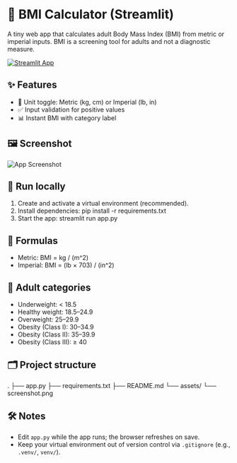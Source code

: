 # 🧮 BMI Calculator (Streamlit)

A tiny web app that calculates adult Body Mass Index (BMI) from metric or imperial inputs. BMI is a screening tool for adults and not a diagnostic measure.

[![Streamlit App](https://static.streamlit.io/badges/streamlit_badge_black_white.svg)](https://devipravallikakarry-bmi-calculator-app.streamlit.app/)

## ✨ Features
- 🔁 Unit toggle: Metric (kg, cm) or Imperial (lb, in)
- ✅ Input validation for positive values
- 📊 Instant BMI with category label

## 🖼️ Screenshot
![App Screenshot](assets/screenshot.png)

## 🚀 Run locally
1) Create and activate a virtual environment (recommended).  
2) Install dependencies:
pip install -r requirements.txt
3) Start the app:
streamlit run app.py

## 📐 Formulas
- Metric: BMI = kg / (m^2)  
- Imperial: BMI = (lb × 703) / (in^2)

## 🧭 Adult categories
- Underweight: < 18.5  
- Healthy weight: 18.5–24.9  
- Overweight: 25–29.9  
- Obesity (Class I): 30–34.9  
- Obesity (Class II): 35–39.9  
- Obesity (Class III): ≥ 40

## 🗂️ Project structure
.
├── app.py
├── requirements.txt
├── README.md
└── assets/
└── screenshot.png

## 🛠️ Notes
- Edit `app.py` while the app runs; the browser refreshes on save.
- Keep your virtual environment out of version control via `.gitignore` (e.g., `.venv/`, `venv/`).


